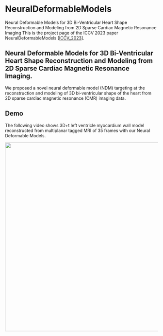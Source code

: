 # NeuralDeformableModels
Neural Deformable Models for 3D Bi-Ventricular Heart Shape Reconstruction and Modeling from 2D Sparse Cardiac Magnetic Resonance Imaging
This is the project page of the ICCV 2023 paper NeuralDeformableModels [[ICCV_2023]([https://openaccess.thecvf.com/content/ICCV2023/papers/Ye_Neural_Deformable_Models_for_3D_Bi-Ventricular_Heart_Shape_Reconstruction_and_ICCV_2023_paper.pdf)].

## Neural Deformable Models for 3D Bi-Ventricular Heart Shape Reconstruction and Modeling from 2D Sparse Cardiac Magnetic Resonance Imaging.
We proposed a novel neural deformable model (NDM) targeting at the reconstruction and modeling of 3D bi-ventricular shape of the heart from 2D sparse cardiac magnetic resonance (CMR) imaging data.

## Demo
The following video shows 3D+t left ventricle myocardium wall model reconstructed from multiplanar tagged MRI of 35 frames with our Neural Deformable Models.  
<div align=center><img width="620" height="620" src="https://github.com/DeepTag/ECaT/blob/main/tfc.gif"/></div>
